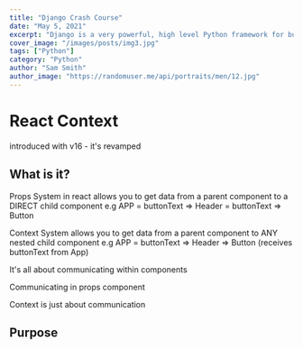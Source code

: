 ```yaml
---
title: "Django Crash Course"
date: "May 5, 2021"
excerpt: "Django is a very powerful, high level Python framework for building web applications"
cover_image: "/images/posts/img3.jpg"
tags: ["Python"]
category: "Python"
author: "Sam Smith"
author_image: "https://randomuser.me/api/portraits/men/12.jpg"
---
```


<!-- Markdow generator - https://jaspervdj.be/lorem-markdownum/ -->

# React Context

introduced with v16 - it's revamped

## What is it?

Props System in react allows you to get data from a parent component to a DIRECT child component
e.g APP = buttonText => Header = buttonText => Button

Context System allows you to get data from a parent component to ANY nested child component
e.g APP = buttonText => Header => Button (receives buttonText from App)

It's all about communicating within components

Communicating in props component

Context is just about communication

## Purpose
